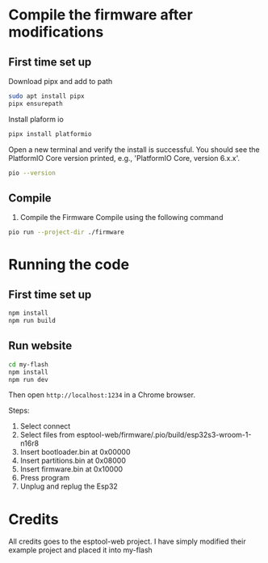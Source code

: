 # Compile the firmware after modifications
## First time set up
Download pipx and add to path
```bash
sudo apt install pipx
pipx ensurepath
```
Install plaform io
```bash
pipx install platformio
```

Open a new terminal and verify the install is successful.
You should see the PlatformIO Core version printed, e.g., 'PlatformIO Core, version 6.x.x'.
```bash
pio --version
```

## Compile
1. Compile the Firmware
Compile using the following command
```bash
pio run --project-dir ./firmware
```

# Running the code
## First time set up
```bash
npm install
npm run build
```

## Run website
```bash
cd my-flash
npm install
npm run dev
```

Then open `http://localhost:1234` in a Chrome browser.

Steps:
1. Select connect
2. Select files from esptool-web/firmware/.pio/build/esp32s3-wroom-1-n16r8
3. Insert bootloader.bin at 0x00000
4. Insert partitions.bin at 0x08000
5. Insert firmware.bin at 0x10000
6. Press program
7. Unplug and replug the Esp32



# Credits
All credits goes to the esptool-web project.
I have simply modified their example project and placed it into my-flash